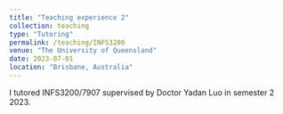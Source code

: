 ```yaml
---
title: "Teaching experience 2"
collection: teaching
type: "Tutoring"
permalink: /teaching/INFS3200
venue: "The University of Queensland"
date: 2023-07-01
location: "Brisbane, Australia"
---
```


I tutored INFS3200/7907 supervised by Doctor Yadan Luo in semester 2 2023.
